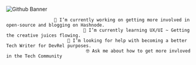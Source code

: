 ![Github Banner](https://user-images.githubusercontent.com/43870819/233871837-ebc0d097-6258-4dcc-b189-06d6570e711e.png)


                      🔭 I’m currently working on getting more involved in open-source and blogging on Hashnode. 
                                 🌱 I’m currently learning UX/UI ~ Getting the creative juices flowing. 
                           🤔 I’m looking for help with becoming a better Tech Writer for DevRel purposes.
                                  🤓 Ask me about how to get more invloved in the Tech Community






